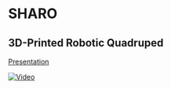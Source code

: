 # SHARO 

## 3D-Printed Robotic Quadruped 

[Presentation](https://www.canva.com/design/DAF9LW5Wsng/epv8NiQ4tBocYaW37CDXpg/edit?utm_content=DAF9LW5Wsng&utm_campaign=designshare&utm_medium=link2&utm_source=sharebutton)

[![Video](https://img.youtube.com/vi/ctmW-PFTpkE/0.jpg)](https://www.youtube.com/watch?v=ctmW-PFTpkE)
